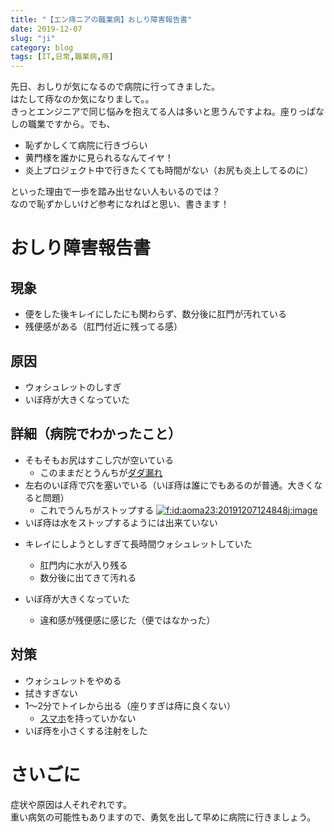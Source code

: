 ```yaml
---
title: "【エン痔ニアの職業病】おしり障害報告書"
date: 2019-12-07
slug: "ji"
category: blog
tags: [IT,日常,職業病,痔]
---
```

<p>先日、おしりが気になるので病院に行ってきました。<br/>
はたして痔なのか気になりまして。。<br/>
きっとエンジニアで同じ悩みを抱えてる人は多いと思うんですよね。座りっぱなしの職業ですから。でも、</p>

<ul>
<li>恥ずかしくて病院に行きづらい</li>
<li>黄門様を誰かに見られるなんてイヤ！</li>
<li>炎上プロジェクト中で行きたくても時間がない（お尻も炎上してるのに）</li>
</ul>


<p>といった理由で一歩を踏み出せない人もいるのでは？<br/>
なので恥ずかしいけど参考になればと思い、書きます！</p>

<h1>おしり障害報告書</h1>

<h2>現象</h2>

<ul>
<li>便をした後キレイにしたにも関わらず、数分後に肛門が汚れている</li>
<li>残便感がある（肛門付近に残ってる感）</li>
</ul>


<h2>原因</h2>

<ul>
<li>ウォシュレットのしすぎ</li>
<li>いぼ痔が大きくなっていた</li>
</ul>


<h2>詳細（病院でわかったこと）</h2>

<ul>
<li>そもそもお尻はすこし穴が空いている

<ul>
<li>このままだとうんちが<a class="keyword" href="http://d.hatena.ne.jp/keyword/%A5%C0%A5%C0%CF%B3%A4%EC">ダダ漏れ</a></li>
</ul>
</li>
<li>左右のいぼ痔で穴を塞いでいる（いぼ痔は誰にでもあるのが普通。大きくなると問題）

<ul>
<li>これでうんちがストップする
<span itemscope itemtype="http://schema.org/Photograph"><a href="http://f.hatena.ne.jp/aoma23/20191207124848" class="hatena-fotolife" itemprop="url"><img src="https://cdn-ak.f.st-hatena.com/images/fotolife/a/aoma23/20191207/20191207124848.jpg" alt="f:id:aoma23:20191207124848j:image" title="f:id:aoma23:20191207124848j:image" class="hatena-fotolife" itemprop="image"></a></span></li>
</ul>
</li>
<li>いぼ痔は水をストップするようには出来ていない</li>
<li><p>キレイにしようとしすぎて長時間ウォシュレットしていた</p>

<ul>
<li>肛門内に水が入り残る</li>
<li>数分後に出てきて汚れる</li>
</ul>
</li>
<li><p>いぼ痔が大きくなっていた</p>

<ul>
<li>違和感が残便感に感じた（便ではなかった）</li>
</ul>
</li>
</ul>


<h2>対策</h2>

<ul>
<li>ウォシュレットをやめる</li>
<li>拭きすぎない</li>
<li>1〜2分でトイレから出る（座りすぎは痔に良くない）

<ul>
<li><a class="keyword" href="http://d.hatena.ne.jp/keyword/%A5%B9%A5%DE%A5%DB">スマホ</a>を持っていかない</li>
</ul>
</li>
<li>いぼ痔を小さくする注射をした</li>
</ul>


<h1>さいごに</h1>

<p>症状や原因は人それぞれです。<br/>
重い病気の可能性もありますので、勇気を出して早めに病院に行きましょう。</p>

